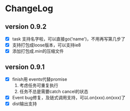 # ChangeLog
## version 0.9.2
- [x] task 支持名字啦，可以直接go('name')，不用再写第几步了
- [x] 支持打包成loose版本，可以支持ie8
- [x] 添加打包成.min的压缩文件

## version 0.9.1
- [x] finish用 events代替promise
  1. 考虑任务可重复执行
  2. 任务不总是需要catch cancel的状态
- [x] Event bug修复，及链式调用支持，可以.on(xxx).on(xxx)了
- [x] dist输出支持
